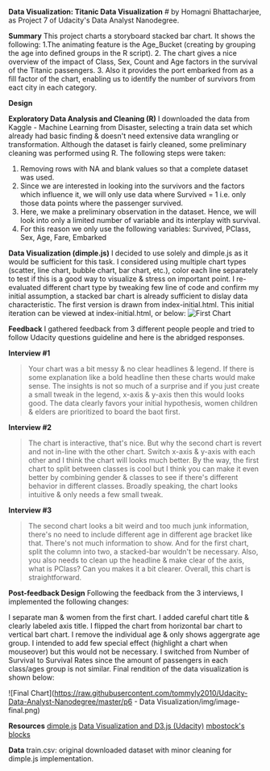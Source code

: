 **Data Visualization: Titanic Data Visualization** #
by Homagni Bhattacharjee, as Project 7 of Udacity's Data Analyst Nanodegree.

**Summary**
This project charts a storyboard stacked bar chart. It shows the following:
1.The animating feature is the Age_Bucket (creating by grouping the age into defined groups in the R script).
2. The chart gives a nice overview of the impact of Class, Sex, Count and Age factors in the survival of the Titanic passengers.
3. Also it provides the port embarked from as a fill factor of the chart, enabling us to identify the number of survivors from eact city in each category.

**Design**

**Exploratory Data Analysis and Cleaning (R)**
I downloaded the data from Kaggle - Machine Learning from Disaster, selecting a train data set which already had basic finding & doesn't need extensive data wrangling or transformation.
Although the dataset is fairly cleaned, some preliminary cleaning was performed using R. The following steps were taken:
1.	Removing rows with NA and blank values so that a complete dataset was used.
2.	Since we are interested in looking into the survivors and the factors which influence it, we will only use data where Survived = 1 i.e. only those data points where the passenger survived.
3.	Here, we make a preliminary observation in the dataset. Hence, we will look into only a limited number of variable and its interplay with survival.
4.	For this reason we only use the following variables: Survived, PClass, Sex, Age, Fare, Embarked

**Data Visualization (dimple.js)**
I decided to use solely and dimple.js as it would be sufficient for this task. I considered using multiple chart types (scatter, line chart, bubble chart, bar chart, etc.), color each line separately to test if this is a good way to visualize & stress on important point. I re-evaluated different chart type by tweaking few line of code and confirm my initial assumption, a stacked bar chart is already sufficient to dislay data characteristic. The first version is drawn from index-initial.html. This initial iteration can be viewed at index-initial.html, or below:
![First Chart](https://github.com/homagnibhatt/Udacity_Data_Analyst_Nanodegree_Projects/blob/master/Project_7_Make_Effective_Data_Visualization/initial_viz.PNG)

**Feedback**
I gathered feedback from 3 different people people and tried to follow Udacity questions guideline and here is the abridged responses.

**Interview #1**
> Your chart was a bit messy & no clear headlines & legend. If there is some explanation like a bold headline then these charts would make sense. The insights is not so much of a surprise and if you just create a small tweak in the legend, x-axis & y-axis then this would looks good. The data clearly favors your initial hypothesis, women children & elders are prioritized to board the baot first.

**Interview #2**
>The chart is interactive, that's nice. But why the second chart is revert and not in-line with the other chart. Switch x-axis & y-axis with each other and I think the chart will looks much better. By the way, the first chart to split between classes is cool but I think you can make it even better by combining gender & classes to see if there's different behavior in different classes. Broadly speaking, the chart looks intuitive & only needs a few small tweak.

**Interview #3**
>The second chart looks a bit weird and too much junk information, there's no need to include different age in different age bracket like that. There's not much information to show. And for the first chart, split the column into two, a stacked-bar wouldn't be necessary. Also, you also needs to clean up the headline & make clear of the axis, what is PClass? Can you makes it a bit clearer. Overall, this chart is straightforward.

**Post-feedback Design**
Following the feedback from the 3 interviews, I implemented the following changes:

I separate man & women from the first chart.
I added careful chart title & clearly labeled axis title.
I flipped the chart from horizontal bar chart to vertical bart chart.
I remove the individual age & only shows aggergrate age group.
I intended to add few special effect (highlight a chart when mouseover) but this would not be necessary.
I switched from Number of Survival to Survival Rates since the amount of passengers in each class/ages group is not similar.
Final rendition of the data visualization is shown below:

![Final Chart](https://raw.githubusercontent.com/tommyly2010/Udacity-Data-Analyst-Nanodegree/master/p6 - Data Visualization/img/image-final.png)

**Resources**
[dimple.js](http://dimplejs.org/)
[Data Visualization and D3.js (Udacity)](https://in.udacity.com/course/data-visualization-and-d3js--ud507)
[mbostock's blocks](https://bl.ocks.org/mbostock)

**Data**
train.csv: original downloaded dataset with minor cleaning for dimple.js implementation.
